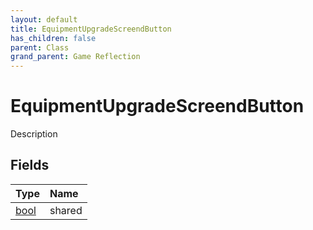 ```yaml
---
layout: default
title: EquipmentUpgradeScreendButton
has_children: false
parent: Class
grand_parent: Game Reflection
---
```

# EquipmentUpgradeScreendButton
Description 

## Fields

| Type | Name |
|:----------|:--------------|
| [bool](/riftbreaker-wiki/docs/game-reflection/components/bool/) | shared |

